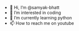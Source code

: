 - 👋 Hi, I’m @samyak-bhatt
- 👀 I’m interested in coding
- 🌱 I’m currently learning python
- 📫 How to reach me on youtube

<!---
samyak-bhatt/samyak-bhatt is a ✨ special ✨ repository because its `README.md` (this file) appears on your GitHub profile.
You can click the Preview link to take a look at your changes.
--->
